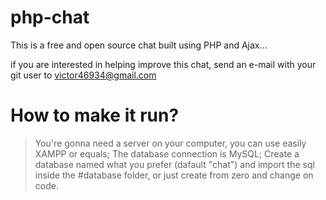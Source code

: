 # php-chat
This is a free and open source chat built using PHP and Ajax... 

if you are interested in helping improve this chat, send an e-mail with your git user to victor46934@gmail.com


# How to make it run?

> You're gonna need a server on your computer, you can use easily XAMPP or equals;
> The database connection is MySQL;
> Create a database named what you prefer (dafault "chat") and import the sql inside the #database folder, or just create from zero and change on code.
